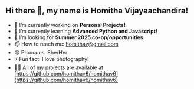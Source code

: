 ## Hi there 👋, my name is Homitha Vijayaachandira! 

- 🔭 I’m currently working on **Personal Projects!**
- 🌱 I’m currently learning **Advanced Python and Javascript!**
- 🤝 I’m looking for **Summer 2025 co-op/opportunities**
- 📫 How to reach me: [homithav@gmail.com](mailto:homithav@gmail.com)
- 😄 Pronouns: She/Her
- ⚡ Fun fact: I love photography!
- 👨‍💻 All of my projects are available at [https://github.com/homithav6/homithav6](https://github.com/homithav6/homithav6)
